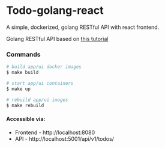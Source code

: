 # Todo-golang-react
A simple, dockerized, golang RESTful API with react frontend.

Golang RESTful API based on [this tutorial](https://medium.com/@thedevsaddam/build-restful-api-service-in-golang-using-gin-gonic-framework-85b1a6e176f3)

### Commands
```bash
# build app/ui docker images
$ make build

# start app/ui containers
$ make up

# rebuild app/ui images
$ make rebuild
```

#### Accessible via:
* Frontend - http://localhost:8080
* API - http://localhost:5001/api/v1/todos/